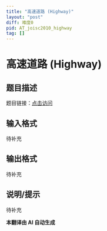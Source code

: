 ```yaml
---
title: "高速道路 (Highway)"
layout: "post"
diff: 难度0
pid: AT_joisc2010_highway
tag: []
---
```


# 高速道路 (Highway)

## 题目描述

题目链接：[点击访问](https://atcoder.jp/contests/joisc2010/tasks/joisc2010_highway)

## 输入格式

待补充

## 输出格式

待补充

## 说明/提示

待补充

 **本翻译由 AI 自动生成**

